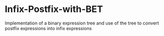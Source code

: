 # Infix-Postfix-with-BET
Implementation of a binary expression tree and use of the tree to convert postfix expressions into infix expressions

